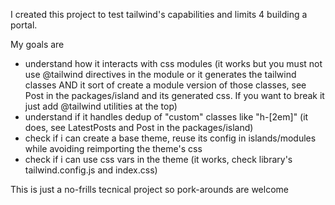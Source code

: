 I created this project to test tailwind's capabilities and limits 4 building a portal. 

My goals are
- understand how it interacts with css modules (it works but you must not use @tailwind directives in the module or it generates the tailwind classes AND it sort of create a module version of those classes, see Post in the packages/island and its generated css. If you want to break it just add @tailwind utilities at the top)
- understand if it handles dedup of "custom" classes like "h-[2em]" (it does, see LatestPosts and Post in the packages/island)
- check if i can create a base theme, reuse its config in islands/modules while avoiding reimporting the theme's css
- check if i can use css vars in the theme (it works, check library's tailwind.config.js and index.css)

This is just a no-frills tecnical project so pork-arounds are welcome